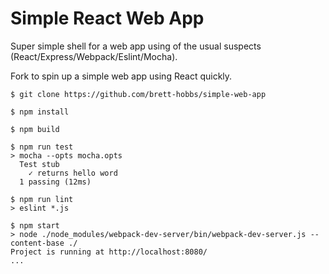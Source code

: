 # Simple React Web App

Super simple shell for a web app using of the usual suspects (React/Express/Webpack/Eslint/Mocha).

Fork to spin up a simple web app using React quickly.

```
$ git clone https://github.com/brett-hobbs/simple-web-app

$ npm install

$ npm build

$ npm run test
> mocha --opts mocha.opts
  Test stub
    ✓ returns hello word
  1 passing (12ms)

$ npm run lint
> eslint *.js

$ npm start
> node ./node_modules/webpack-dev-server/bin/webpack-dev-server.js --content-base ./
Project is running at http://localhost:8080/
...
```
